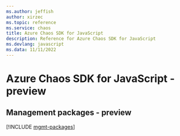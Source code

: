 ```yaml
---
ms.author: jeffish
author: xirzec
ms.topic: reference
ms.service: chaos
title: Azure Chaos SDK for JavaScript
description: Reference for Azure Chaos SDK for JavaScript
ms.devlang: javascript
ms.data: 11/11/2022
---
```

# Azure Chaos SDK for JavaScript - preview

## Management packages - preview
[!INCLUDE [mgmt-packages](chaos-mgmt-index.md)]